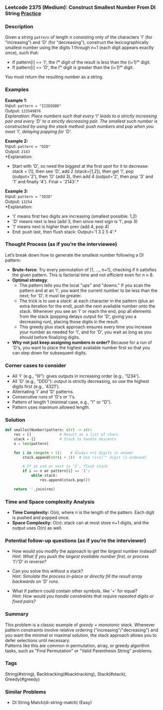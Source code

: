 ### Leetcode 2375 (Medium): Construct Smallest Number From DI String [Practice](https://leetcode.com/problems/construct-smallest-number-from-di-string)

### Description  
Given a string `pattern` of length n consisting only of the characters 'I' (for "increasing") and 'D' (for "decreasing"), construct the lexicographically smallest number using the digits 1 through n+1 (each digit appears exactly once), such that:
- If pattern[i] == 'I', the iᵗʰ digit of the result is less than the (i+1)ᵗʰ digit.
- If pattern[i] == 'D', the iᵗʰ digit is greater than the (i+1)ᵗʰ digit.

You must return the resulting number as a string.

### Examples  

**Example 1:**  
Input: `pattern = "IIIDIDDD"`  
Output: `123549876`  
*Explanation: Place numbers such that every 'I' leads to a strictly increasing pair and every 'D' to a strictly decreasing pair. The smallest such number is constructed by using the stack method: push numbers and pop when you meet 'I', delaying popping for 'D'.*  

**Example 2:**  
Input: `pattern = "DID"`  
Output: `2143`  
*Explanation:  
- Start with 'D', so need the biggest at the first spot for it to decrease: stack = [1], then see 'D', add 2 (stack=[1,2]), then get 'I', pop (output='2'), then 'D' (add 3), then add 4 (output='2', then pop '3' and '1' and finally '4'). Final = '2143'.*  

**Example 3:**  
Input: `pattern = "IDID"`  
Output: `13254`  
*Explanation:  
- 'I' means first two digits are increasing (smallest possible: 1,2)
- 'D' means next is less (add 3, then since next sign is 'I', pop 3)
- 'I' means next is higher than prev (add 4, pop 4)
- End: push last, then flush stack: Output='1 3 2 5 4'.*  

### Thought Process (as if you’re the interviewee)  
Let’s break down how to generate the smallest number following a DI pattern:
- **Brute-force**: Try every permutation of [1, ..., n+1], checking if it satisfies the given pattern. This is factorial time and not efficient even for n ≈ 8.
- **Optimal strategy**:
    - The pattern tells you the local "ups" and "downs." If you scan the pattern and at an 'I', you want the current number to be less than the next; for 'D', it must be greater.
    - The trick is to use a *stack*: at each character in the pattern (plus an extra iteration for the end), push the next available number onto the stack. Whenever you see an 'I' or reach the end, pop all elements from the stack (popping delays output for 'D', giving you a decreasing run), placing those digits in the result.
    - This greedy plus stack approach ensures every time you increase your number as needed for 'I', and for 'D', you wait as long as you should before finalizing digits.
- **Why not just keep assigning numbers in order?** Because for a run of 'D's, you want to place the highest available number first so that you can step down for subsequent digits.

### Corner cases to consider  
- All 'I' (e.g., "III"): gives outputs in increasing order (e.g., '1234').
- All 'D' (e.g., "DDD"): output is strictly decreasing, so use the highest digits first (e.g., '4321').
- Alternating 'I' and 'D' patterns.
- Consecutive runs of 'D's or 'I's.
- Pattern of length 1 (minimal case, e.g., "I" or "D").
- Pattern uses maximum allowed length.

### Solution

```python
def smallestNumber(pattern: str) -> str:
    res = []             # Result as a list of chars
    stack = []           # Stack to handle descents
    n = len(pattern)
    
    for i in range(n + 1):    # Always n+1 digits in answer
        stack.append(str(i + 1))  # Use (i+1)ᵗʰ digit (1-indexed)
        
        # If at end or next is 'I', flush stack
        if i == n or pattern[i] == 'I':
            while stack:
                res.append(stack.pop())
                
    return ''.join(res)
```

### Time and Space complexity Analysis  

- **Time Complexity:** O(n), where n is the length of the pattern. Each digit is pushed and popped once.
- **Space Complexity:** O(n): stack can at most store n+1 digits, and the output uses O(n) as well.

### Potential follow-up questions (as if you’re the interviewer)  

- How would you modify the approach to get the *largest* number instead?  
  *Hint: What if you push the largest available number first, or process 'I'/'D' in reverse?*

- Can you solve this without a stack?  
  *Hint: Simulate the process in-place or directly fill the result array backwards on 'D' runs.*

- What if pattern could contain other symbols, like '=' for equal?  
  *Hint: How would you handle constraints that require repeated digits or fixed pairs?*

### Summary
This problem is a classic example of *greedy + monotonic stack*. Whenever pattern constraints involve relative ordering ("increasing"/"decreasing") and you want the minimal or maximal solution, the stack approach allows you to defer selections until necessary.  
Patterns like this are common in permutation, array, or greedy algorithm tasks, such as "Find Permutation" or "Valid Parenthesis String" problems.

### Tags
String(#string), Backtracking(#backtracking), Stack(#stack), Greedy(#greedy)

### Similar Problems
- DI String Match(di-string-match) (Easy)